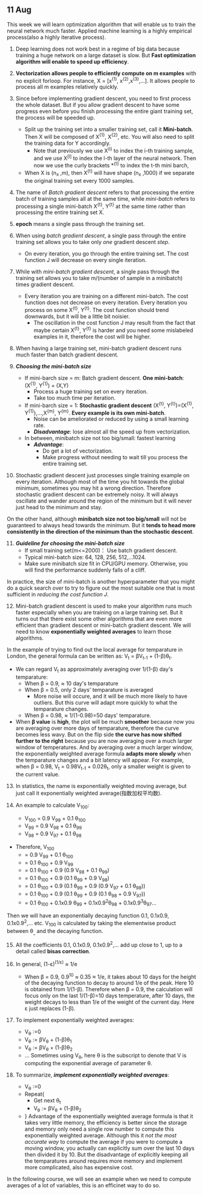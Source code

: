 ## 11 Aug
This week we will learn optimization algorithm that will enable us to train the neural network much faster. Applied machine learning is a highly empirical process(also a highly iterative process).


1. Deep learning does not work best in a regime of big data because training a huge network on a large dataset is slow. But **Fast optimization algorithm will enable to speed up efficiency**.

2. **Vectorization allows people to efficiently compute on m examples** with no explicit forloop. For instance, X = [x<sup>(1)</sup>, x<sup>(2)</sup>,x<sup>(3)</sup>,...]. It allows people to process all m examples relatively quickly.

3. Since before implementing gradient descent, you need to first process the whole dataset. But if you allow gradient descent to have some progress even before you finish processing the entire giant training set, the process will be speeded up.
	- Split up the training set into a smaller training set, call it **Mini-batch**. Then X will be composed of X<sup>{1}</sup>, X<sup>{2}</sup>, etc. You will also need to split the training data for Y accordingly.
		- Note that previously we use X<sup>(i)</sup> to index the i-th training sample, and we use X<sup>\[l\]</sup> to index the l-th layer of the neural network. Then now we use the curly brackets \*<sup>{t}</sup> to index the t-th mini barch,
	- When X is (n<sub>x</sub> ,m), then X<sup>{t}</sup> will have shape (n<sub>x</sub> ,1000) if we separate the original training set every 1000 samples.

4. The name of *Batch gradient descent* refers to that processing the entire batch of training samples all at the same time, while *mini-batch* refers to processing a single mini-batch X<sup>{t}</sup>, Y<sup>{t}</sup> at the same time rather than processing the entire training set X.

5. **epoch** means a single pass through the training set.

6. When using *batch gradient descent*, a single pass through the entire training set allows you to take only *one* gradient descent *step*.
	- On every iteration, you go through the entire training set. The cost function J will decrease on every single iteration.

7. While with *mini-batch gradient descent*, a single pass through the training set allows you to take m/(number of sample in a minibatch) times gradient descent.
	- Every iteration you are training on a different mini-batch. The cost function does not decrease on every iteration. Every iteration you process on some X<sup>{t}</sup>, Y<sup>{t}</sup>. The cost function should trend downwards, but it will be a little bit noisier.
		- The oscillation in the cost function J may result from the fact that maybe certain X<sup>{t}</sup>, Y<sup>{t}</sup> is harder and you need some mislabeled examples in it, therefore the cost will be higher.  

8. When having a large training set, mini-batch gradient descent runs much faster than batch gradient descent.

9. ***Choosing the mini-batch size***
	- If mini-barch size = m: Batch gradient descent. **One mini-batch**: (X<sup>{1}</sup>, Y<sup>{1}</sup>) = (X,Y)
		- Process a huge training set on every iteration.
		- Take too much time per iteration.
	- If mini-barch size = 1: **Stochastic gradient descent** (X<sup>{t}</sup>, Y<sup>{t}</sup>)=(X<sup>{1}</sup>, Y<sup>{1}</sup>),...,X<sup>{m}</sup>, Y<sup>{m}</sup>. **Every example is its own mini-batch**.
		- Noise can be ameliorated or reduced by using a small learning rate.
		- ***Disadvantage***: lose almost all the speed up from vectorization.
	- In between, minibatch size not too big/small: fastest learning
		- ***Advantage***:
			- Do get a lot of vectorization.
			- Make progress without needing to wait till you process the entire training set.
		
10. Stochastic gradient descent just processes single training example on every iteration. Although most of the time you hit towards the global minimum, sometimes you may hit a wrong direction. Therefore stochastic gradient descent can be extremely noisy. It will always oscillate and wander around the region of the minimum but it will never just head to the minimum and stay. 

On the other hand, although **minibatch size not too big/small** will not be guaranteed to always head towards the minimum. But it **tends to head more consistently in the direction of the minimum than the stochastic descent**.  

11. ***Guideline for choosing the mini-batch size***
	- If small training set(m<=2000)： Use batch gradient descent.
	- Typical mini-batch size: 64, 128, 256, 512,...1024.
	- Make sure minibatch size fit in CPU/GPU memory. Otherwise, you will find the performance suddenly falls of a cliff.

In practice, the size of mini-batch is another hyperparameter that you might do a quick search over to try to figure out the most suitable one that is most sufficient in *reducing the cost function J*.

12. Mini-batch gradient descent is used to make your algorithm runs much faster especially when you are training on a large training set. But it turns out that there exist some other algorithms that are even more efficient than gradient descent or mini-batch gradient descent. We will need to know **exponentially weighted averages** to learn those algorithms.

In the example of trying to find out the local average for temparature in London, the general formula can be written as:
		V<sub>t</sub> = βV<sub>t-1</sub> + (1-β)θ<sub>t</sub>. 	

- We can regard V<sub>t</sub> as approximately averaging over 1/(1-β) day's temparature:
	- When β = 0.9, ≈ 10 day's temparature
	- When β = 0.5, only 2 days' temparature is averaged
		- More noise will occure, and it will be much more likely to have outliers. But this curve will adapt more quickly to what the temparature changes.
	- When β = 0.98, ≈ 1/(1-0.98)=50 days' temparature.
- When **β value** is **high**, the plot will be much **smoother** because now you are averaging over more days of temparature, therefore the curve becomes less wavy. But on the flip side **the curve has now shifted further to the right** because you are now averaging over a much larger window of temperatures. And by averaging over a much larger window, the exponentially weighted average formula **adapts more slowly** when the temparature changes and a bit latency will appear. For example, when β = 0.98, V<sub>t</sub> = 0.98V<sub>t-1</sub> + 0.02θ<sub>t</sub>, only a smaller weight is given to the current value. 

13. In statistics, the name is exponentially weighted moving average, but just call it exponentially weighted average(指数加权平均数). 

14. An example to calculate V<sub>100</sub>:
	 - V<sub>100</sub> = 0.9 V<sub>99</sub> + 0.1 θ<sub>100</sub>
	 - V<sub>99</sub> = 0.9 V<sub>98</sub> + 0.1 θ<sub>99</sub>
	 - V<sub>98</sub> = 0.9 V<sub>97</sub> + 0.1 θ<sub>98</sub>
- Therefore, V<sub>100</sub> 
	 - = 0.9 V<sub>99</sub> + 0.1 θ<sub>100</sub>
	 - = 0.1 θ<sub>100</sub> + 0.9 V<sub>99</sub>
	 - = 0.1 θ<sub>100</sub> + 0.9 (0.9 V<sub>98</sub> + 0.1 θ<sub>99</sub>)
	 - = 0.1 θ<sub>100</sub> + 0.9 (0.1 θ<sub>99</sub> + 0.9 V<sub>98</sub>)
	 - = 0.1 θ<sub>100</sub> + 0.9 (0.1 θ<sub>99</sub> + 0.9 (0.9 V<sub>97</sub> + 0.1 θ<sub>98</sub>))
	 - = 0.1 θ<sub>100</sub> + 0.9 (0.1 θ<sub>99</sub> + 0.9 (0.1 θ<sub>98</sub> + 0.9 V<sub>97</sub>))
	 - = 0.1 θ<sub>100</sub> + 0.1x0.9 θ<sub>99</sub> + 0.1x0.9<sup>2</sup>θ<sub>98</sub> + 0.1x0.9<sup>3</sup>θ<sub>97</sub>...

Then we will have an exponentially decaying function 0.1, 0.1x0.9, 0.1x0.9<sup>2</sup>,... etc. V<sub>100</sub> is calculated by taking the elementwise product between θ<sub>_</sub> and the decaying function. 

15. All the coefficients 0.1, 0.1x0.9, 0.1x0.9<sup>2</sup>,... add up close to 1, up to a detail called **bisas correction**.

16. In general, (1-ɛ)<sup>(1/ɛ)</sup> ≈ 1/e
	- When β = 0.9, 0.9<sup>10</sup> ≈ 0.35 ≈ 1/e, it takes about 10 days for the height of the decaying function to decay to around 1/e of the peak. Here 10 is obtained from 1/(1-β). Therefore when β = 0.9, the calculation will focus only on the last 1/(1-β)=10 days temperature, after 10 days, the weight decays to less than 1/e of the weight of the current day. Here ɛ just replaces (1-β).

17. To implement exponentially weighted averages:
	- V<sub>θ</sub> :=0
	- V<sub>θ</sub> :=  βV<sub>θ</sub> + (1-β)θ<sub>1</sub>
	- V<sub>θ</sub> :=  βV<sub>θ</sub> + (1-β)θ<sub>2</sub>
	- ...
Sometimes using V<sub>θ</sub>, here θ is the subscript to denote that V is computing the exponential average of parameter θ.

18. To summarize, ***implement exponentially weighted averages***:
	- V<sub>θ</sub> :=0
	- Repeat{
		- Get next θ<sub>t</sub>
		- V<sub>θ</sub> :=  βV<sub>θ</sub> + (1-β)θ<sub>2</sub>
	- }
Advantage of the exponentially weighted average formula is that it takes very little memory, the efficiency is better since the storage and memory only need a single row number to compute this exponentially weighted average. Although this it *not the most accurate way* to compute the average if you were to compute a moving window, you actually can explicitly sum over the last 10 days then divided it by 10. But the disadvantage of explicitly keeping all the temparatures around requires more memory and implement more complicated, also has expensive cost.

In the following course, we will see an example when we need to compute averages of a lot of variables, this is an efficinet way to do so.
